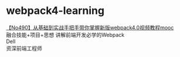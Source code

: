 # webpack4-learning
[【No490】从基础到实战手把手带你掌握新版webpack4.0视频教程mooc](https://coding.imooc.com/class/316.html)  
融合技能+项目+思想 讲解前端开发必学的Webpack  
Dell  
资深前端工程师  
